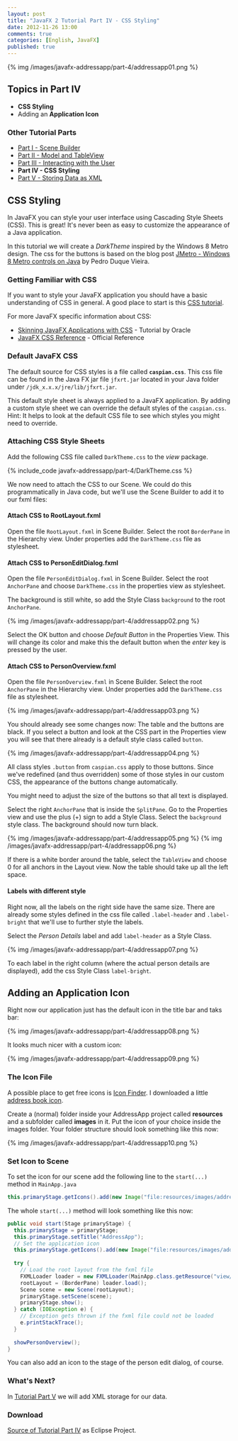 ```yaml
---
layout: post
title: "JavaFX 2 Tutorial Part IV - CSS Styling"
date: 2012-11-26 13:00
comments: true
categories: [English, JavaFX]
published: true
---
```


{% img /images/javafx-addressapp/part-4/addressapp01.png %}

## Topics in Part IV ##
* **CSS Styling**
* Adding an **Application Icon**

<!-- more -->

### Other Tutorial Parts ###
* [Part I - Scene Builder](/blog/2012/11/16/javafx-tutorial-addressapp-1)
* [Part II - Model and TableView](/blog/2012/11/17/javafx-tutorial-addressapp-2)
* [Part III - Interacting with the User](/blog/2012/11/20/javafx-tutorial-addressapp-3) 
* **Part IV - CSS Styling**
* [Part V - Storing Data as XML](/blog/2012/11/27/javafx-tutorial-addressapp-5) 

## CSS Styling ##
In JavaFX you can style your user interface using Cascading Style Sheets (CSS). This is great! It's never been as easy to customize the appearance of a Java application.

In this tutorial we will create a *DarkTheme* inspired by the Windows 8 Metro design. The css for the buttons is based on the blog post [JMetro - Windows 8 Metro controls on Java](http://pixelduke.wordpress.com/2012/10/23/jmetro-windows-8-controls-on-java/) by Pedro Duque Vieira.


### Getting Familiar with CSS ###
If you want to style your JavaFX application you should have a basic understanding of CSS in general. A good place to start is this [CSS tutorial](http://www.csstutorial.net/).

For more JavaFX specific information about CSS:

* [Skinning JavaFX Applications with CSS](http://docs.oracle.com/javafx/2/css_tutorial/jfxpub-css_tutorial.htm) - Tutorial by Oracle
* [JavaFX CSS Reference](http://docs.oracle.com/cd/E17802_01/javafx/javafx/1.3/docs/api/javafx.scene/doc-files/cssref.html) - Official Reference


### Default JavaFX CSS ###
The default source for CSS styles is a file called **`caspian.css`**. This css file can be found in the Java FX jar file `jfxrt.jar` located in your Java folder under `/jdk_x.x.x/jre/lib/jfxrt.jar`.

This default style sheet is always applied to a JavaFX application. By adding a custom style sheet we can override the default styles of the `caspian.css`.   
Hint: It helps to look at the default CSS file to see which styles you might need to override. 


### Attaching CSS Style Sheets ###
Add the following CSS file called `DarkTheme.css` to the *view* package.

{% include_code javafx-addressapp/part-4/DarkTheme.css %}

We now need to attach the CSS to our Scene. We could do this programmatically in Java code, but we'll use the Scene Builder to add it to our fxml files: 


#### Attach CSS to RootLayout.fxml ####
Open the file `RootLayout.fxml` in Scene Builder. Select the root `BorderPane` in the Hierarchy view. Under properties add the `DarkTheme.css` file as stylesheet.


#### Attach CSS to PersonEditDialog.fxml ####
Open the file `PersonEditDialog.fxml` in Scene Builder. Select the root `AnchorPane` and choose `DarkTheme.css` in the properties view as stylesheet.

The background is still white, so add the Style Class `background` to the root `AnchorPane`.

{% img /images/javafx-addressapp/part-4/addressapp02.png %}

Select the OK button and choose *Default Button* in the Properties View. This will change its color and make this the default button when the *enter* key is pressed by the user.


#### Attach CSS to PersonOverview.fxml ####
Open the file `PersonOverview.fxml` in Scene Builder. Select the root `AnchorPane` in the Hierarchy view. Under properties add the `DarkTheme.css` file as stylesheet.

{% img /images/javafx-addressapp/part-4/addressapp03.png %}

You should already see some changes now: The table and the buttons are black. If you select a button and look at the CSS part in the Properties view you will see that there already is a default style class called `button`.

{% img /images/javafx-addressapp/part-4/addressapp04.png %}

All class styles `.button` from `caspian.css` apply to those buttons. Since we've redefined (and thus overridden) some of those styles in our custom CSS, the appearance of the buttons change automatically.

You might need to adjust the size of the buttons so that all text is displayed.

Select the right `AnchorPane` that is inside the `SplitPane`. Go to the Properties view and use the plus (+) sign to add a Style Class. Select the `background` style class. The background should now turn black.

{% img /images/javafx-addressapp/part-4/addressapp05.png %}
{% img /images/javafx-addressapp/part-4/addressapp06.png %}

If there is a white border around the table, select the `TableView` and choose 0 for all anchors in the Layout view. Now the table should take up all the left space.


#### Labels with different style ####
Right now, all the labels on the right side have the same size. There are already some styles defined in the css file called `.label-header` and `.label-bright` that we'll use to further style the labels.

Select the *Person Details* label and add `label-header` as a Style Class.

{% img /images/javafx-addressapp/part-4/addressapp07.png %}

To each label in the right column (where the actual person details are displayed), add the css Style Class `label-bright`.


## Adding an Application Icon ##
Right now our application just has the default icon in the title bar and taks bar:

{% img /images/javafx-addressapp/part-4/addressapp08.png %}

It looks much nicer with a custom icon:

{% img /images/javafx-addressapp/part-4/addressapp09.png %}


### The Icon File ###
A possible place to get free icons is [Icon Finder](http://www.iconfinder.com). I downloaded a little [address book icon](http://www.iconfinder.com/icondetails/86957/32/).

Create a (normal) folder inside your AddressApp project called **resources** and a subfolder called **images** in it. Put the icon of your choice inside the images folder. Your folder structure should look something like this now:

{% img /images/javafx-addressapp/part-4/addressapp10.png %}


### Set Icon to Scene ###
To set the icon for our scene add the following line to the `start(...)` method in `MainApp.java`

```java
this.primaryStage.getIcons().add(new Image("file:resources/images/address_book_32.png"));
```

The whole `start(...)` method will look something like this now:
```java MainApp.java
public void start(Stage primaryStage) {
  this.primaryStage = primaryStage;
  this.primaryStage.setTitle("AddressApp");
  // Set the application icon
  this.primaryStage.getIcons().add(new Image("file:resources/images/address_book_32.png"));
  
  try {
    // Load the root layout from the fxml file
    FXMLLoader loader = new FXMLLoader(MainApp.class.getResource("view/RootLayout.fxml"));
    rootLayout = (BorderPane) loader.load();
    Scene scene = new Scene(rootLayout);
    primaryStage.setScene(scene);
    primaryStage.show();
  } catch (IOException e) {
    // Exception gets thrown if the fxml file could not be loaded
    e.printStackTrace();
  }
  
  showPersonOverview();
}
```

You can also add an icon to the stage of the person edit dialog, of course.


### What's Next? ###
In [Tutorial Part V](/blog/2012/11/27/javafx-tutorial-addressapp-5) we will add XML storage for our data.


### Download ###
[Source of Tutorial Part IV](/downloads/javafx-addressapp/part-4/addressapp-part-4.zip) as Eclipse Project.


